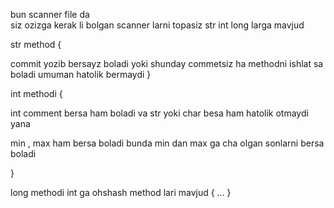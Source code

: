 bun scanner file da  
siz ozizga kerak li bolgan scanner larni topasiz 
str 
int 
long
larga mavjud 

str method {

commit yozib bersayz boladi 
yoki shunday commetsiz ha methodni ishlat sa boladi 
umuman hatolik bermaydi 
}


int methodi {

int comment bersa ham boladi va str yoki char besa ham hatolik otmaydi yana

min , max ham bersa boladi bunda min dan max ga cha olgan sonlarni bersa boladi 


}


long methodi int ga ohshash method lari mavjud {
    ...
}